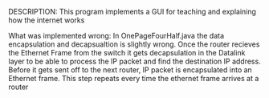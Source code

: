 
DESCRIPTION:
This program implements a GUI for teaching and explaining how the internet works

What was implemented wrong:
In OnePageFourHalf.java the data encapsulation and decapsualtion is slightly wrong. Once the router recieves the Ethernet Frame from the switch it gets decapsulation in the Datalink layer to be able to process the IP packet and find the destination IP address. Before it gets sent off to the next router, IP packet is encapsulated into an Ethernet frame. This step repeats every time the ethernet frame arrives at a router

